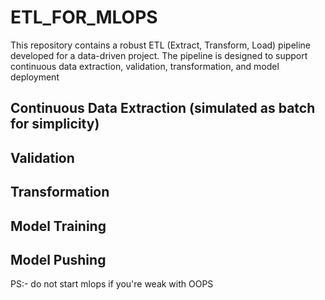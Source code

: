 # ETL_FOR_MLOPS
This repository contains a robust ETL (Extract, Transform, Load) pipeline developed for a data-driven project. The pipeline is designed to support continuous data extraction, validation, transformation, and model deployment

## Continuous Data Extraction (simulated as batch for simplicity)

## Validation

## Transformation

## Model Training

## Model Pushing 


PS:- do not start mlops if you're weak with OOPS  
